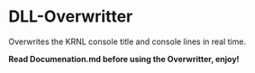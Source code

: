 # DLL-Overwritter

Overwrites the KRNL console title and console lines in real time.

**Read Documenation.md before using the Overwritter, enjoy!**
